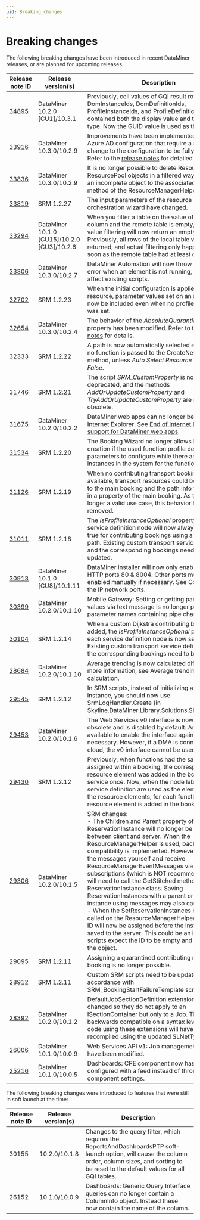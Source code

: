 ```yaml
---
uid: Breaking_changes
---
```


# Breaking changes

The following breaking changes have been introduced in recent DataMiner releases, or are planned for upcoming releases.

| Release note ID | Release version(s) | Description |
|--|--|--|
| [34895](xref:General_Feature_Release_10.3.1#dashboards-app--low-code-apps---gqi-certain-cell-values-in-a-gqi-query-result-would-incorrect-include-the-object-type-id_34895) | DataMiner 10.2.0 [CU1]/10.3.1 | Previously, cell values of GQI result rows for DomInstanceIds, DomDefinitionIds, ProfileInstanceIds, and ProfileDefinitionIds contained both the display value and the object type. Now the GUID value is used as the cell value. |
| [33916](xref:General_Feature_Release_10.2.9#azure-active-directory-secret-expiry-noticeserrors-id_33916) | DataMiner 10.3.0/10.2.9 | Improvements have been implemented to the Azure AD configuration that require a manual change to the configuration to be fully functional. Refer to the [release notes](xref:General_Feature_Release_10.2.9#azure-active-directory-secret-expiry-noticeserrors-id_33916) for detailed info. |
| [33836](xref:General_Feature_Release_10.2.9#breaking-change-removing-a-resource-or-resourcepool-object-will-now-always-require-a-valid-id-id_33836) | DataMiner 10.3.0/10.2.9 | It is no longer possible to delete Resource and ResourcePool objects in a filtered way by passing an incomplete object to the associated remove method of the ResourceManagerHelper. |
| [33819](xref:SRM_1.2.27#improved-resource-orchestration-wizard-id_33819) | SRM 1.2.27 | The input parameters of the resource orchestration wizard have changed. |
| [33294](xref:General_Feature_Release_10.2.6#problem-when-filtering-a-table-with-a-foreign-key-relation-to-a-remote-table-using-a-filter-that-contained-a-value-from-the-remote-table-id_33294) | DataMiner 10.1.0 [CU15]/10.2.0 [CU3]/10.2.6 | When you filter a table on the value of a remote column and the remote table is empty, the table value filtering will now return an empty result set. Previously, all rows of the local table were returned, and actual filtering only happened as soon as the remote table had at least one row. |
| [33306](xref:General_Feature_Release_10.2.7#new-subscript-option-extendederrorinfo-id_33306) | DataMiner 10.3.0/10.2.7 | DataMiner Automation will now throw a different error when an element is not running, which may affect existing scripts. |
| [32702](xref:SRM_1.2.23#breaking-change-interface-profile-parameters-now-set-on-resource-even-when-no-profile-instance-is-set-id_32702) | SRM 1.2.23 | When the initial configuration is applied to a resource, parameter values set on an interface will now be included even when no profile instance was set. |
| [32654](xref:General_Feature_Release_10.2.4#modified-absolutequarantinepriority-behavior-and-several-new-srm-features-id_32654) | DataMiner 10.3.0/10.2.4 | The behavior of the *AbsoluteQuarantinePriority* property has been modified. Refer to the [release notes](xref:General_Feature_Release_10.2.4#modified-absolutequarantinepriority-behavior-and-several-new-srm-features-id_32654) for details. |
| [32333](xref:SRM_1.2.22#automatic-path-selection-in-case-no-function-is-passed-in-silent-booking-id_32333) | SRM 1.2.22 | A path is now automatically selected even when no function is passed to the CreateNewBooking method, unless *Auto Select Resource* is set to *False*. |
| [31746](xref:SRM_1.2.21#breaking-change-srm_customproperty-deprecated-id_31746) | SRM 1.2.21 | The script *SRM_CustomProperty* is now deprecated, and the methods *AddOrUpdateCustomProperty* and *TryAddOrUpdateCustomProperty* are now obsolete. |
| [31675](xref:General_Feature_Release_10.2.2#breaking-change-end-of-internet-explorer-support-for-dataminer-web-apps-id_31675) | DataMiner 10.2.0/10.2.2 | DataMiner web apps can no longer be used with Internet Explorer. See [End of Internet Explorer support for DataMiner web apps](https://community.dataminer.services/end-of-internet-explorer-support-for-dataminer-web-apps/). |
| [31534](xref:SRM_1.2.20#breaking-change-profile-instance-now-mandatory-if-profile-definition-has-parameters-to-configure-id_31534) | SRM 1.2.20 | The Booking Wizard no longer allows booking creation if the used function profile definition has parameters to configure while there are no profile instances in the system for the function. |
| [31126](xref:SRM_1.2.19#transport-resources-assigned-to-main-booking-id_31126) | SRM 1.2.19 | When no contributing transport booking was available, transport resources could be assigned to the main booking and the path info was added in a property of the main booking. As this is no longer a valid use case, this behavior has been removed. |
| [31011](xref:SRM_1.2.18#profile-instance-now-optional-for-node-interfaces-of-transport-service-definition-id_31011) | SRM 1.2.18 | The *IsProfileInstanceOptional* property of each service definition node will now always be set to true for contributing bookings using a custom path. Existing custom transport service definitions and the corresponding bookings need to be updated. |
| [30913](xref:General_Feature_Release_10.1.11#breaking-change-dataminer-installer-will-only-enable-icmp-and-http-ports-80--8004-id_30913) | DataMiner 10.1.0 [CU8]/10.1.11 | DataMiner installer will now only enable ICMP and HTTP ports 80 & 8004. Other ports must be enabled manually if necessary. See Configuring the IP network ports. |
| [30399](xref:General_Feature_Release_10.1.10#getting-and-setting-the-value-of-a-table-column-parameter-id_30399) | DataMiner 10.2.0/10.1.10 | Mobile Gateway: Setting or getting parameter values via text message is no longer possible with parameter names containing pipe characters. |
| [30104](xref:SRM_1.2.14#improvement-to-service-definitions-with-custom-dijkstra-contributing-booking-id_30104) | SRM 1.2.14 | When a custom Dijkstra contributing booking is added, the *IsProfileInstanceOptional* property of each service definition node is now set to true. Existing custom transport service definitions and the corresponding bookings need to be updated. |
| [28684](xref:General_Feature_Release_10.1.10#improved-average-trending-id_28684) | DataMiner 10.2.0/10.1.10 | Average trending is now calculated differently. For more information, see Average trending calculation. |
| [29545](xref:SRM_1.2.12#logging-of-srm-manager-displayed-for-other-bookings-id_29545) | SRM 1.2.12 | In SRM scripts, instead of initializing a new Logger instance, you should now use SrmLogHandler.Create (in Skyline.DataMiner.Library.Solutions.SRM.Logging). |
| [29453](xref:General_Feature_Release_10.1.6#breaking-change-web-services-api-v0-is-now-disabled-by-default-id_29453) | DataMiner 10.2.0/10.1.6 | The Web Services v0 interface is now considered obsolete and is disabled by default. An option is available to enable the interface again if necessary. However, if a DMA is connected to the cloud, the v0 interface cannot be used. |
| [29430](xref:SRM_1.2.12#different-resource-elements-for-functions-that-have-same-resource-assigned-in-booking-id_29430) | SRM 1.2.12 | Previously, when functions had the same resource assigned within a booking, the corresponding resource element was added in the booking service once. Now, when the node labels of the service definition are used as the element alias for the resource elements, for each function a resource element is added in the booking service. |
| [29306](xref:General_Feature_Release_10.1.5#enhanced-performance-by-implementing-iserializable-on-the-reservationinstance-class-using-protocol-buffer-serialization-id_29306) | DataMiner 10.2.0/10.1.5 | SRM changes:<br>- The Children and Parent property of a ReservationInstance will no longer be serialized between client and server. When the ResourceManagerHelper is used, backwards compatibility is implemented. However, if you use the messages yourself and receive ResourceManagerEventMessages via subscriptions (which is NOT recommended), you will need to call the GetStitched method on the ReservationInstance class. Saving ReservationInstances with a parent or child instance using messages may also cause issues.<br>- When the SetReservationInstances method is called on the ResourceManagerHelper, a random ID will now be assigned before the instances are saved to the server. This could be an issue if scripts expect the ID to be empty and try to reuse the object. |
| [29095](xref:SRM_1.2.11#quarantining-a-contributing-booking-now-affects-the-main-booking-id_29095) | SRM 1.2.11 | Assigning a quarantined contributing resource to a booking is no longer possible. |
| [28912](xref:SRM_1.2.11#bookings-that-failed-to-start-now-set-to-failed-id_28912) | SRM 1.2.11 | Custom SRM scripts need to be updated in accordance with SRM_BookingStartFailureTemplate script. |
| [28392](xref:General_Feature_Release_10.1.2#dataminer-object-model-id_28096id_28392id_28460) | DataMiner 10.2.0/10.1.2 | DefaultJobSectionDefinition extensions have been changed so they do not apply to an ISectionContainer but only to a Job. This is backwards compatible on a syntax level, but the code using these extensions will have to be recompiled using the updated SLNetTypes.dll. |
| [26006](xref:General_Feature_Release_10.0.9#web-services-api-v1---new-and-updated-methods-to-manage-job-data-id_26006) | DataMiner 10.1.0/10.0.9 | Web Services API v1: Job management methods have been modified. |
| [25216](xref:General_Feature_Release_10.0.5#dashboards-app-cpe-feed-component-now-uses-element-data-feed-id_25216) | DataMiner 10.1.0/10.0.5 | Dashboards: CPE component now has to be configured with a feed instead of through the component settings. |

The following breaking changes were introduced to features that were still in soft launch at the time:

| Release note ID | Release version(s) | Description |
|--|--|--|
| 30155 | 10.2.0/10.1.8 | Changes to the query filter, which requires the ReportsAndDashboardsPTP soft-launch option, will cause the column order, column sizes, and sorting to be reset to the default values for all GQI tables. |
| 26152 | 10.1.0/10.0.9 | Dashboards: Generic Query Interface queries can no longer contain a ColumnInfo object. Instead these now contain the name of the column. |
